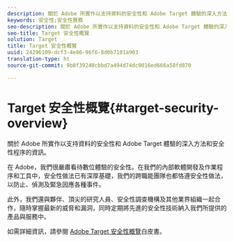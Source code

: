 ```yaml
---
description: 關於 Adobe 所實作以支持資料的安全性和 Adobe Target 體驗的深入方法和安全性程序的資訊。
keywords: 安全性;安全性實務
seo-description: 關於 Adobe 所實作以支持資料的安全性和 Adobe Target 體驗的深入方法和安全性程序的資訊。
seo-title: Target 安全性概覽
solution: Target
title: Target 安全性概覽
uuid: 24296109-dcf3-4e86-96f6-8d0b7101a903
translation-type: ht
source-git-commit: 9b8f39240cbbd7a494d74dc0016ed666a58fd870

---
```



# Target 安全性概覽{#target-security-overview}

關於 Adobe 所實作以支持資料的安全性和 Adobe Target 體驗的深入方法和安全性程序的資訊。

在 Adobe，我們很嚴肅看待數位體驗的安全性。在我們的內部軟體開發及作業程序和工具中，安全性做法已有深厚基礎，我們的跨職能團隊也都恪遵安全性做法，以防止、偵測及緊急因應各種事件。

此外，我們還與夥伴、頂尖的研究人員、安全性調查機構及其他業界組織一起合作，隨時掌握最新的威脅和漏洞，同時定期將先進的安全性技術納入我們所提供的產品與服務中。

如需詳細資訊，請參閱 [Adobe Target 安全性概覽](//wwwimages.adobe.com/content/dam/Adobe/en/security/pdfs/AdobeTargetSecurityOverview.pdf)白皮書。
